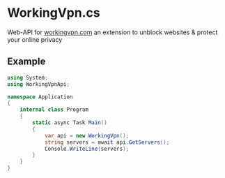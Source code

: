 # WorkingVpn.cs
Web-API for [workingvpn.com](https://workingvpn.com) an extension to unblock websites &amp; protect your online privacy

## Example
```cs
using System;
using WorkingVpnApi;

namespace Application
{
    internal class Program
    {
        static async Task Main()
        {
            var api = new WorkingVpn();
            string servers = await api.GetServers();
            Console.WriteLine(servers);
        }
    }
}
```

